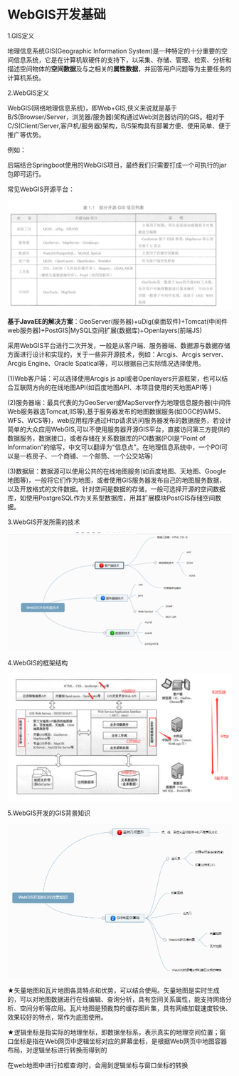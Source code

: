 # **WebGIS开发基础**

1.GIS定义

地理信息系统GIS(Geographic Information System)是一种特定的十分重要的空间信息系统，它是在计算机软硬件的支持下，以采集、存储、管理、检索、分析和描述空间物体的**空间数据**及与之相关的**属性数据**，并回答用户问题等为主要任务的计算机系统。

2.WebGIS定义

WebGIS(网络地理信息系统)，即Web+GIS,侠义来说就是基于B/S(Browser/Server，浏览器/服务器)架构通过Web浏览器访问的GIS。相对于C/S(Client/Server,客户机/服务器)架构，B/S架构具有部署方便、使用简单、便于推广等优势。

例如：

​	后端结合Springboot使用的WebGIS项目，最终我们只需要打成一个可执行的jar包即可运行。

常见WebGIS开源平台：

![](常见开源WebGIS平台.png)

**基于JavaEE的解决方案**：GeoServer(服务器)+uDig(桌面软件)+Tomcat(中间件web服务器)+PostGIS|MySQL空间扩展(数据库)+Openlayers(前端JS)

采用WebGIS平台进行二次开发，一般是从客户端、服务器端、数据源与数据存储方面进行设计和实现的，关于一些非开源技术，例如：Arcgis、Arcgis server、Arcgis Engine、Oracle Spatical等，可以根据自己实际情况选择使用。

(1)Web客户端：可以选择使用Arcgis js api或者Openlayers开源框架，也可以结合互联网方向的在线地图API(如百度地图API、本项目使用的天地图API等 )

(2)服务器端：最具代表的为GeoServer或MapServer作为地理信息服务器(中间件Web服务器选Tomcat,IIS等),基于服务器发布的地图数据服务(如OGC的WMS、WFS、WCS等)，web应用程序通过Http请求访问服务器发布的数据服务，若设计简单的大众应用WebGIS,可以不使用服务器开源GIS平台，直接访问第三方提供的数据服务，数据接口，或者存储在关系数据库的POI数据(POI是“Point of Information”的缩写，中文可以翻译为“信息点”。在地理信息系统中，一个POI可以是一栋房子、一个商铺、一个邮筒、一个公交站等)

(3)数据层：数据源可以使用公共的在线地图服务(如百度地图、天地图、Google地图等)，一般将它们作为地图，或者使用GIS服务器发布自己的地图服务数据，以及开放格式的文件数据。针对空间是数据的存储，一般可选择开源的空间数据库，如使用PostgreSQL作为关系型数据库，用其扩展模块PostGIS存储空间数据。

3.WebGIS开发所需的技术

![](WebGIS开发所需的技术.png)

4.WebGIS的框架结构

![](WebGIS的框架结构.png)

5.WebGIS开发的GIS背景知识

![](WebGIS开发的GIS背景知识.png)

★矢量地图和瓦片地图各具特点和优势，可以结合使用。矢量地图是实时生成的，可以对地图数据进行在线编辑、查询分析，具有空间关系属性，能支持网络分析、空间分析等应用。瓦片地图是预裁剪的缓存图片集，具有网络加载速度较快、效果较好的特点，常作为底图使用。

★逻辑坐标是指实际的地理坐标，即数据坐标系，表示真实的地理空间位置；窗口坐标是指在Web网页中逻辑坐标对应的屏幕坐标，是根据Web网页中地图容器布局，对逻辑坐标进行转换而得到的

在web地图中进行拉框查询时，会用到逻辑坐标与窗口坐标的转换

